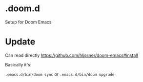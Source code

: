 # .doom.d
Setup for Doom Emacs

# Update
Can read directly https://github.com/hlissner/doom-emacs#install

Basically it's:

`.emacs.d/bin/doom sync` or
`.emacs.d/bin/doom upgrade`
